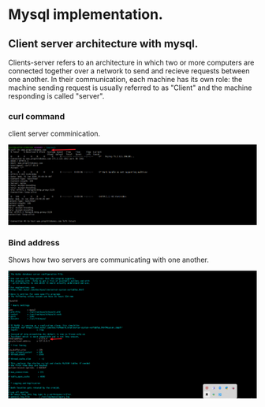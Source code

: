 # Mysql implementation.
## Client server architecture with mysql.
Clients-server refers to an architecture in which two or more computers are connected together over a network to send and recieve requests between one another. 
In their communication, each machine has its own role: the machine sending request is usually referred to as "Client" and the machine responding is called "server".

### curl command
 
 client server comminication.

![curl-command](./img/0.1%20curl-command.png)

### Bind address
Shows how two servers are communicating with one another.

![bind](./img/0.2%20Bind-address.png)